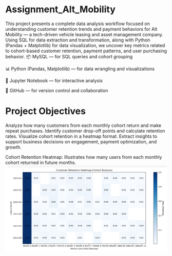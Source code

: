 # Assignment_Alt_Mobility
This project presents a complete data analysis workflow focused on understanding customer retention trends and payment behaviors for Alt Mobility — a tech-driven vehicle leasing and asset management company.
Using SQL for data extraction and transformation, along with Python (Pandas + Matplotlib) for data visualization, we uncover key metrics related to cohort-based customer retention, payment patterns, and user purchasing behavior.
📦 MySQL — for SQL queries and cohort grouping

📊 Python (Pandas, Matplotlib) — for data wrangling and visualizations

🧮 Jupyter Notebook — for interactive analysis

📁 GitHub — for version control and collaboration

# Project Objectives
Analyze how many customers from each monthly cohort return and make repeat purchases.
Identify customer drop-off points and calculate retention rates.
Visualize cohort retention in a heatmap format.
Extract insights to support business decisions on engagement, payment optimization, and growth.


Cohort Retention Heatmap: Illustrates how many users from each monthly cohort returned in future months.
![image alt](https://github.com/7Mihir/Assignment_Alt_Mobility/blob/main/Cohort%20retention%20heap%20map.png?raw=true)






